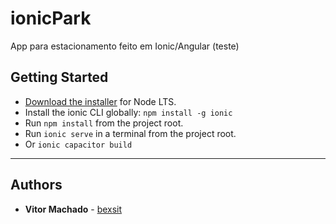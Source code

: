 # ionicPark
App para estacionamento feito em Ionic/Angular (teste)

## Getting Started

* [Download the installer](https://nodejs.org/) for Node LTS.
* Install the ionic CLI globally: `npm install -g ionic`
* Run `npm install` from the project root.
* Run `ionic serve` in a terminal from the project root.
* Or `ionic capacitor build`
   
---
## Authors

* **Vitor Machado** - [bexsit](https://github.com/vitimachado/bexsit)
